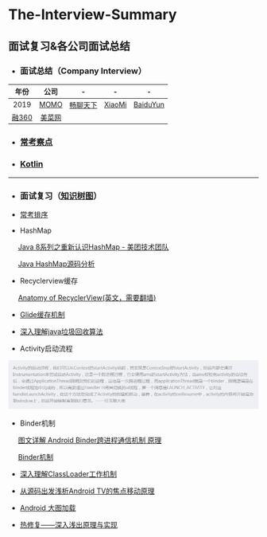 # The-Interview-Summary
面试复习&amp;各公司面试总结
---
* ### 面试总结（Company Interview）

| 年份 | 公司 |-|-|-|
| :--:|:--:|:--:|:--:|:--:|
|2019| [MOMO](https://github.com/CristianoLi/The-Interview-Summary/blob/master/Company%20Interview/MOMO.md) |[畅聊天下](https://github.com/CristianoLi/The-Interview-Summary/blob/master/Company%20Interview/%E7%95%85%E8%81%8A%E5%A4%A9%E4%B8%8B.md) |[XiaoMi](https://github.com/CristianoLi/The-Interview-Summary/blob/master/Company%20Interview/XiaoMi.md)|[BaiduYun](https://github.com/CristianoLi/The-Interview-Summary/blob/master/Company%20Interview/BaiDuYun.md)
| [融360](https://github.com/CristianoLi/The-Interview-Summary/blob/master/Company%20Interview/%E8%9E%8D360.md) |[美菜网](https://github.com/CristianoLi/The-Interview-Summary/blob/master/Company%20Interview/%E7%BE%8E%E8%8F%9C%E7%BD%91.md)

* ### [常考察点](https://github.com/CristianoLi/The-Interview-Summary/blob/master/Company%20Interview/%E5%B8%B8%E8%80%83%E7%82%B9.md)
* ### [Kotlin](https://github.com/CristianoLi/The-Interview-Summary/blob/master/Company%20Interview/Kotlin.md)
---
* ### 面试复习（[知识树图](https://github.com/CristianoLi/The-Interview-Summary/blob/master/Prepare%20Interview/Summary.png)）

* [常考排序](https://github.com/CristianoLi/The-Interview-Summary/blob/master/Prepare%20Interview/%E6%8E%92%E5%BA%8F/%E5%B8%B8%E8%80%83%E6%8E%92%E5%BA%8F.md)

* HashMap

 &nbsp;&nbsp;&nbsp;&nbsp;&nbsp;[Java 8系列之重新认识HashMap - 美团技术团队](https://tech.meituan.com/2016/06/24/java-hashmap.html)

 &nbsp;&nbsp;&nbsp;&nbsp;&nbsp;[Java HashMap源码分析](http://www.importnew.com/31096.html)

* Recyclerview缓存

 &nbsp;&nbsp;&nbsp;&nbsp;&nbsp;[Anatomy of RecyclerView(英文，需要翻墙)](https://android.jlelse.eu/anatomy-of-recyclerview-part-1-a-search-for-a-viewholder-404ba3453714)

* [Glide缓存机制](https://www.jianshu.com/p/17644406396b)

* [深入理解java垃圾回收算法](https://www.cnblogs.com/huajiezh/p/5769255.html)

* Activity启动流程

 ![Activity启动流程](https://github.com/CristianoLi/The-Interview-Summary/blob/master/Prepare%20Interview/Activity%E5%90%AF%E5%8A%A8%E6%B5%81%E7%A8%8B.png)

* Binder机制  

 &nbsp;&nbsp;&nbsp;&nbsp;&nbsp;[图文详解 Android Binder跨进程通信机制 原理](https://www.cnblogs.com/xinmengwuheng/p/7070167.html)  

 &nbsp;&nbsp;&nbsp;&nbsp;&nbsp;[Binder机制](https://www.jianshu.com/p/c7bcb4c96b38)

* [深入理解ClassLoader工作机制](https://blog.csdn.net/u014634338/article/details/81434327)

* [从源码出发浅析Android TV的焦点移动原理](https://blog.csdn.net/archer_zoro/article/details/60605578)

* [Android 大图加载](https://www.jianshu.com/p/7c81d3742c38)

* [热修复——深入浅出原理与实现](https://blog.csdn.net/CSDN_LQR/article/details/78534065)
